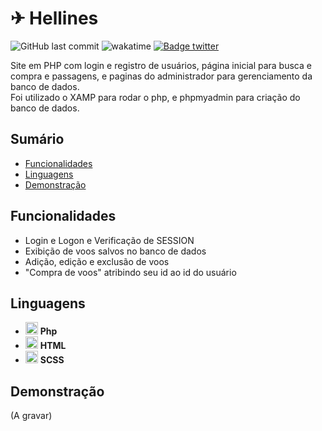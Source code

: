 # ✈ Hellines 

![GitHub last commit](https://img.shields.io/github/last-commit/aaneleh/hellines)
![wakatime](https://wakatime.com/badge/user/63a62ebf-02b8-40ab-b01b-99f672dace05/project/e6d66fff-3abb-4d1d-aa3a-fec7a152c43f.svg)
[![Badge twitter](https://img.shields.io/twitter/follow/helena_kurzzz)](https://twitter.com/helena_kurzzz)

Site em PHP com login e registro de usuários, página inicial para busca e compra e passagens, e paginas do administrador para gerenciamento da banco de dados.  
Foi utilizado o XAMP para rodar o php, e phpmyadmin para criação do banco de dados.

## Sumário

* [Funcionalidades](#funcionalidades)
* [Linguagens](#linguagens)
* [Demonstração](#desmonstração)

## Funcionalidades

- Login e Logon e Verificação de SESSION
- Exibição de voos salvos no banco de dados
- Adição, edição e exclusão de voos
- "Compra de voos" atribindo seu id ao id do usuário

## Linguagens

- <img src="https://cdn.jsdelivr.net/gh/devicons/devicon/icons/php/php-original.svg"  width="20px" height="auto" /> **Php**
- <img src="https://cdn.jsdelivr.net/gh/devicons/devicon/icons/html5/html5-original.svg"  width="20px" height="auto" /> **HTML**
- <img src="https://cdn.jsdelivr.net/gh/devicons/devicon/icons/sass/sass-original.svg"  width="20px" height="auto" /> **SCSS**

## Demonstração

(A gravar)
